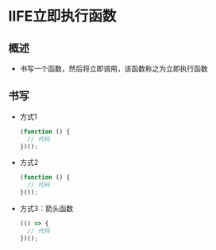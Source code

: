 # IIFE立即执行函数

## 概述

  - 书写一个函数，然后将立即调用，该函数称之为立即执行函数

## 书写

  - 方式1

    ```javascript
    (function () {
      // 代码
    })();
    ```

  - 方式2

    ```javascript
    (function () {
      // 代码
    }());
    ```

  - 方式3：箭头函数

    ```javascript
    (() => {
      // 代码
    })();
    ```
